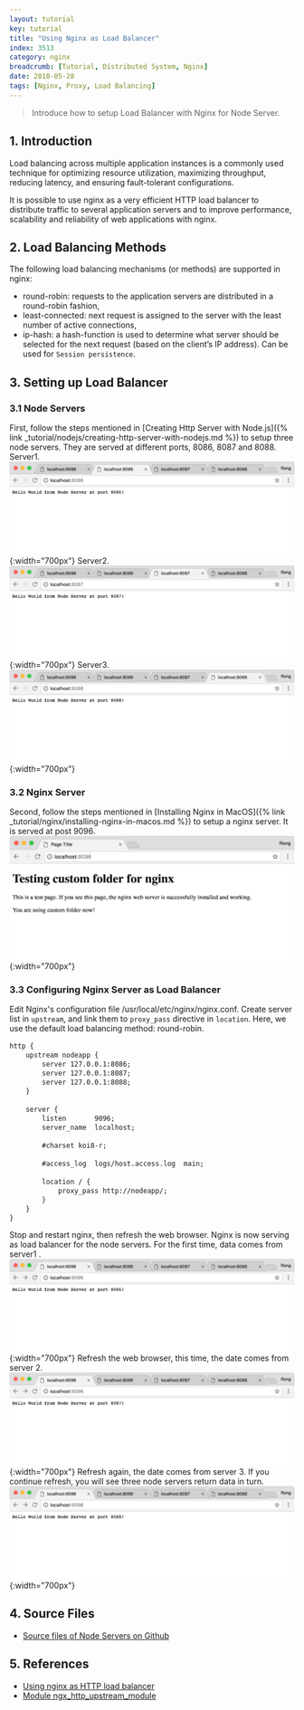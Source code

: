 ```yaml
---
layout: tutorial
key: tutorial
title: "Using Nginx as Load Balancer"
index: 3513
category: nginx
breadcrumb: [Tutorial, Distributed System, Nginx]
date: 2018-05-28
tags: [Nginx, Proxy, Load Balancing]
---
```


> Introduce how to setup Load Balancer with Nginx for Node Server.

## 1. Introduction
Load balancing across multiple application instances is a commonly used technique for optimizing resource utilization, maximizing throughput, reducing latency, and ensuring fault-tolerant configurations.

It is possible to use nginx as a very efficient HTTP load balancer to distribute traffic to several application servers and to improve performance, scalability and reliability of web applications with nginx.

## 2. Load Balancing Methods
The following load balancing mechanisms (or methods) are supported in nginx:
* round-robin: requests to the application servers are distributed in a round-robin fashion,
* least-connected: next request is assigned to the server with the least number of active connections,
* ip-hash: a hash-function is used to determine what server should be selected for the next request (based on the client’s IP address). Can be used for `Session persistence`.

## 3. Setting up Load Balancer
### 3.1 Node Servers
First, follow the steps mentioned in [Creating Http Server with Node.js]({% link _tutorial/nodejs/creating-http-server-with-nodejs.md %}) to setup three node servers. They are served at different ports, 8086, 8087 and 8088.  
Server1.
![image](/public/images/devops/3513/nodeserver1.png){:width="700px"}
Server2.
![image](/public/images/devops/3513/nodeserver2.png){:width="700px"}
Server3.
![image](/public/images/devops/3513/nodeserver3.png){:width="700px"}
### 3.2 Nginx Server
Second, follow the steps mentioned in [Installing Nginx in MacOS]({% link _tutorial/nginx/installing-nginx-in-macos.md %}) to setup a nginx server. It is served at post 9096.
![image](/public/images/devops/3513/nginxserver.png){:width="700px"}  
### 3.3 Configuring Nginx Server as Load Balancer
Edit Nginx's configuration file /usr/local/etc/nginx/nginx.conf. Create server list in `upstream`, and link them to `proxy_pass` directive in `location`. Here, we use the default load balancing method: round-robin.
```raw
http {
    upstream nodeapp {
        server 127.0.0.1:8086;
        server 127.0.0.1:8087;
        server 127.0.0.1:8088;
    }

    server {
        listen       9096;
        server_name  localhost;

        #charset koi8-r;

        #access_log  logs/host.access.log  main;

        location / {
            proxy_pass http://nodeapp/;
        }
    }
}
```
Stop and restart nginx, then refresh the web browser. Nginx is now serving as load balancer for the node servers. For the first time, data comes from server1 .
![image](/public/images/devops/3513/balancer1.png){:width="700px"}
Refresh the web browser, this time, the date comes from server 2.
![image](/public/images/devops/3513/balancer2.png){:width="700px"}
Refresh again, the date comes from server 3. If you continue refresh, you will see three node servers return data in turn.
![image](/public/images/devops/3513/balancer3.png){:width="700px"}

## 4. Source Files
* [Source files of Node Servers on Github](https://github.com/jojozhuang/Tutorials/tree/master/NginxLoadBalancer)

## 5. References
* [Using nginx as HTTP load balancer](http://nginx.org/en/docs/http/load_balancing.html)
* [Module ngx_http_upstream_module](http://nginx.org/en/docs/http/ngx_http_upstream_module.html)
